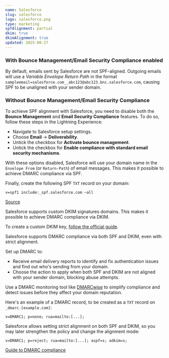 ```yaml
---
name: Salesforce
slug: salesforce
logo: salesforce.png
type: marketing
spfAlignment: partial
dkim: true
dkimAlignment: true
updated: 2025-08-27
---
```


<script>
  import DotsBadge from '$lib/mdsvex/dots-badge.svelte';
</script>
<Block title="SPF">

### With Bounce Management/Email Security Compliance enabled

By default, emails sent by Salesforce are not SPF-aligned. Outgoing emails will use a *Variable Envelope Return Path* in the format `sampleemail=salesforce.com__abc123@abc123.bnc.salesforce.com`, causing SPF to be unaligned with your sender domain.

### Without Bounce Management/Email Security Compliance

To achieve SPF alignment with Salesforce, you need to disable both the **Bounce Management** and **Email Security Compliance** features. To do so, follow these steps in the Lightning Experience:

- Navigate to Salesforce setup settings.
- Choose **Email** → **Deliverability**.
- Untick the checkbox for **Activate bounce management**.
- Untick the checkbox for **Enable compliance with standard email security mechanisms**.

With these options disabled, Salesforce will use your domain name in the `Envelope From` (or `Return-Path`) of email messages. This makes it possible to achieve DMARC compliance via SPF.

Finally, create the following SPF `TXT` record on your domain:

```
v=spf1 include:_spf.salesforce.com ~all
```

[Source](https://help.salesforce.com/s/articleView?id=000381292&type=1)

</Block>

<Block title="DKIM">

Salesforce supports custom DKIM signatures domains. This makes it possible to achieve DMARC compliance via DKIM.

To create a custom DKIM key, [follow the official guide](https://help.salesforce.com/s/articleView?id=sales.emailadmin_create_secure_dkim.htm&type=5).

</Block>

<Block title="DMARC">

Salesforce supports DMARC compliance via both SPF and DKIM, even with strict alignment.

Set up DMARC to:

- Receive email delivery reports to identify and fix authentication issues and find out who's sending from your domain.
- Choose the action to apply when both SPF and DKIM are not aligned with your sender domain, blocking abuse attempts.

Use a DMARC monitoring tool like [DMARCwise](https://dmarcwise.io) to simplify compliance and detect issues before they affect your domain reputation.

Here's an example of a DMARC record, to be created as a `TXT` record on `_dmarc.[example.com]`:

```
v=DMARC1; p=none; rua=mailto:[...];
```

Salesforce allows setting strict alignment on both SPF and DKIM, so you may later strengthen the policy and change the alignment mode:

```
v=DMARC1; p=reject; rua=mailto:[...]; aspf=s; adkim=s;
```

[Guide to DMARC compliance](https://dmarcwise.io/docs/guide-to-dmarc-compliance)

</Block>
